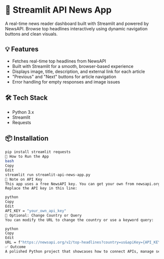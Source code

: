 # 📰 Streamlit API News App

A real-time news reader dashboard built with Streamlit and powered by NewsAPI. Browse top headlines interactively using dynamic navigation buttons and clean visuals.

## 💡 Features
- Fetches real-time top headlines from NewsAPI
- Built with Streamlit for a smooth, browser-based experience
- Displays image, title, description, and external link for each article
- "Previous" and "Next" buttons for article navigation
- Error handling for empty responses and image issues

## 🛠 Tech Stack
- Python 3.x
- Streamlit
- Requests

## 📦 Installation
```bash
pip install streamlit requests
🚀 How to Run the App
bash
Copy
Edit
streamlit run streamlit-api-news-app.py
🔐 Note on API Key
This app uses a free NewsAPI key. You can get your own from newsapi.org.
Replace the API key in this line:

python
Copy
Edit
API_KEY = "your_own_api_key"
🔄 Optional: Change Country or Query
You can modify the URL to change the country or use a keyword query:

python
Copy
Edit
URL = f"https://newsapi.org/v2/top-headlines?country=us&apiKey={API_KEY}"
✅ Outcome
A polished Python project that showcases how to connect APIs, manage session state, and handle real-world errors — perfect for data app prototyping and dashboards.
